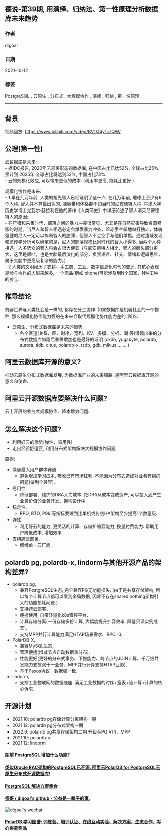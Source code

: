 ## 德说-第39期, 用演绎、归纳法、第一性原理分析数据库未来趋势   
  
### 作者  
digoal  
  
### 日期  
2021-10-12   
  
### 标签  
PostgreSQL , 云原生 , 分布式 , 大规模协作 , 演绎 , 归纳 , 第一性原理     
  
----  
  
## 背景  
视频回放: https://www.bilibili.com/video/BV1kf4y1c7QW/         
  
## 公理(第一性)   
云数据库是未来:   
    - 据IDC报告, 2020年云部署形态的数据库, 在中国占比已达52%, 全球占比25%. 预计到 2025年 全球占比将达到52%, 中国占比73%.   
    - 云的规模化效应, 可以带来更低的成本. (利用率更高, 能耗比更好.)  
  
规模化协作是未来:   
    - 1 早在几万年前, 人类的祖先智人已经证明了这一点. 在几万年前, 地球上至少有6个人种, 智人并不算最出色的, 脑容量和体格都不如当时的尼安德特人种. 牛津大学历史学博士尤瓦尔·赫拉利在他的著作《人类简史》中详细论述了智人消灭尼安德特人的原因:   
        - 在狩猎和采集时代，部落之间的暴力冲突很常见，尤其是在自然灾害导致资源紧张的时期。当尼人和智人相遇必定会爆发暴力冲突，论赤手空拳地单打独斗，体魄强健的尼人一定可以摔断智人的胳膊，但智人不会空手与他们单挑。通过遗址发现和遗传学分析可以确定的是，尼人的部落规模比同时代的智人小得多, 当两个人种相遇，人多势众的智人将会占很大便宜. (与尼安德特人相比，智人的额头部分更大，这里是额叶，也是大脑最后演化的部分，负责语言、社交、情绪和逻辑思维，属于大脑中更高级复杂的能力。)  
    - 2 人类的文明经历了农耕、手工商、工业、数字信息化时代的变迁, 其核心表现是参与协作的人越来越多, 一个商品(例如iphone)可能涉及到N个国家、N种工种的参与.   
  
## 推导结论  
机器世界与人类社会是一样的, 都存在分工协作. 如果数据库是机器社会的一个物种, 那么规模化协作能力强的在未来会取代规模化协作能力差的. 所以:   
- 云原生、分布式数据库是未来的趋势.   
    - 各个赛道(关系、图、时序、宽列、KV、多模、分析、湖 等)涌现出来的分布式数据库如雨后春笋增加也是最好的证明 (ckdb, yugabyte, polardb, aurora, tidb, citus, polardb-x, tsdb, gdb, milvus ... ... )  
  
## 阿里云数据库开源的意义?    
推动云原生分布式数据库发展, 为数据库产业的未来铺路. 是阿里云数据库开源的意义和使命.   
  
## 阿里云开源数据库要解决什么问题?   
云上开展的业务大规模协作、降本增效问题.   
  
## 怎么解决这个问题?   
- 利用好云的优势(弹性、易用性)   
- 走出经验舒适区, 利用分布式架构解决大规模协作问题   
  
原则:    
- 兼容最大用户群体赛道.   
    - 避免增加学习成本, 吸收已有市场红利. 不能因为分布式造成对业务有损的问题(做到全兼容).    
- 易用性.   
    - 降低部署、维护的DBA人力成本, 把DBA从成本变成资产, 可以投入到产生业务价值的业务开发、架构设计中.    
- 稳定性.   
    - RPO, RTO, P99 等指标要做到比单机或传统HA架构至少提高1个数量级.   
- 弹性.   
    - 利用好云的能力, 更灵活的计算、存储扩缩容能力, 按量付费能力. 帮助用户降低成本, 增加效率.   
- 支持跨云部署.   
    - 解绑单一云厂商.   
  
## polardb pg, polardb-x, lindorm与其他开源产品的架构差异?   
- polardb pg,   
    - 兼容PostgreSQL生态, 完全兼容PG无功能损失. (由于是共享存储架构, 所以每个计算节点都可以看到全局数据, 因此不存在shared nothing架构引入的功能损耗问题.)   
    - 支持跨云部署、  
    - 便捷使用, 自带轻量化k8s管控平台、  
    - 计算存储分离(一份存储多份计算, 大幅度提升扩容效率, 降低只读实例成本)、  
    - 支持MPP并行计算能力满足HTAP场景需求、RPO=0.   
- PolarDB-X,   
    - 兼容MySQL生态,   
    - 管理便捷(增减节点自动数据重分布),   
    - 性能更好(更好的分布式事务、下推能力、跨节点的JOIN计算、千万级并发能力支撑双十一业务、MPP并行计算支持HTAP业务),   
    - 基于Paxos协议，数据强一致.   
- lindorm,   
    - 支撑工业物联网的数据底座. 满足工业数据的时序+宽表+流计算+计算的核心诉求.   
  
## 开源计划  
- 2021.10: polardb pg存储计算分离架构一期  
- 2021.12: polardb pg分布式架构一期  
- 2022.6: polardb pg共享存储架构二期 升级至PG V14、MPP  
- 2021.10: polardb-x  
- 2021.12: lindorm  
  
    
  
#### [期望 PostgreSQL 增加什么功能?](https://github.com/digoal/blog/issues/76 "269ac3d1c492e938c0191101c7238216")
  
  
#### [类似Oracle RAC架构的PostgreSQL已开源: 阿里云PolarDB for PostgreSQL云原生分布式开源数据库!](https://github.com/alibaba/PolarDB-for-PostgreSQL "57258f76c37864c6e6d23383d05714ea")
  
  
#### [PostgreSQL 解决方案集合](https://yq.aliyun.com/topic/118 "40cff096e9ed7122c512b35d8561d9c8")
  
  
#### [德哥 / digoal's github - 公益是一辈子的事.](https://github.com/digoal/blog/blob/master/README.md "22709685feb7cab07d30f30387f0a9ae")
  
  
![digoal's wechat](../pic/digoal_weixin.jpg "f7ad92eeba24523fd47a6e1a0e691b59")
  
  
#### [PolarDB 学习图谱: 训练营、培训认证、在线互动实验、解决方案、生态合作、写心得拿奖品](https://www.aliyun.com/database/openpolardb/activity "8642f60e04ed0c814bf9cb9677976bd4")
  
